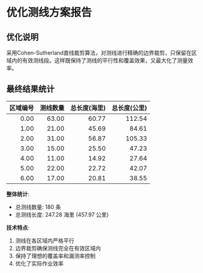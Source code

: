# 优化测线方案报告

## 优化说明

采用Cohen-Sutherland直线裁剪算法，对测线进行精确的边界裁剪，只保留在区域内的有效测线段。这样既保持了测线的平行性和覆盖效果，又最大化了测量效率。

## 最终结果统计

|   区域编号 |   测线数量 |   总长度(海里) |   总长度(公里) |
|-----------:|-----------:|---------------:|---------------:|
|       0.00 |      63.00 |          60.77 |         112.54 |
|       1.00 |      21.00 |          45.69 |          84.61 |
|       2.00 |      31.00 |          56.87 |         105.33 |
|       3.00 |      15.00 |          25.50 |          47.23 |
|       4.00 |      11.00 |          14.92 |          27.64 |
|       5.00 |      22.00 |          22.72 |          42.07 |
|       6.00 |      17.00 |          20.81 |          38.55 |

**整体统计**:
- 总测线数量: 180 条
- 总测线长度: 247.28 海里 (457.97 公里)

**技术特点**: 
1. 测线在各区域内严格平行
2. 边界裁剪确保测线完全在有效区域内
3. 保持了理想的覆盖率和漏测率控制
4. 优化了实际作业效率

